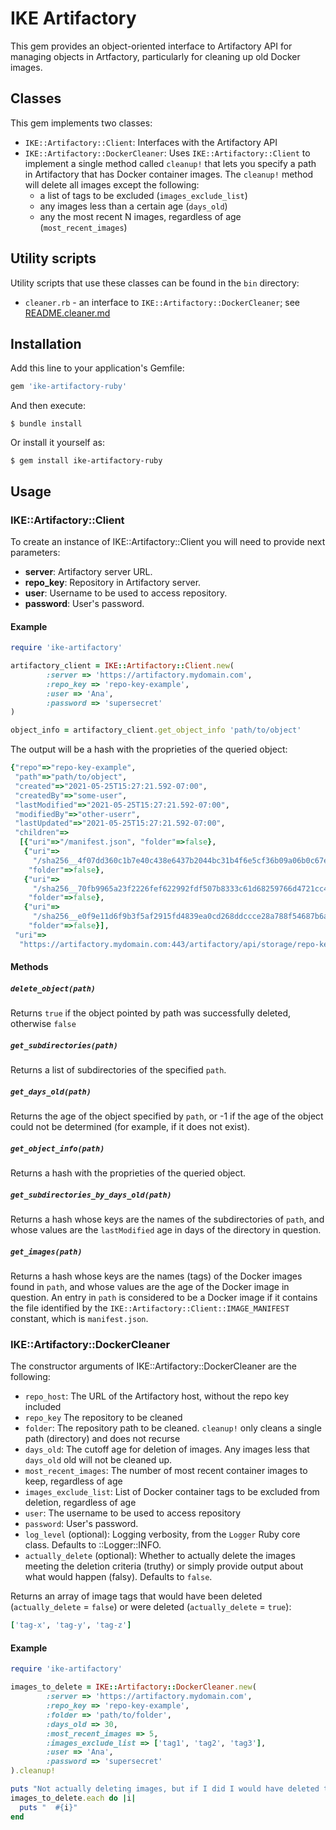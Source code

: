 # IKE Artifactory

This gem provides an object-oriented interface to Artifactory API for managing objects in Artfactory,
particularly for cleaning up old Docker images.

## Classes

This gem implements two classes:

* `IKE::Artifactory::Client`: Interfaces with the Artifactory API
* `IKE::Artifactory::DockerCleaner`: Uses `IKE::Artifactory::Client` to implement a single method called `cleanup!` that lets you specify a path in Artifactory that has Docker container images. The `cleanup!` method will delete all images except the following:
  * a list of tags to be excluded (`images_exclude_list`)
  * any images less than a certain age (`days_old`)
  * any the most recent N images, regardless of age (`most_recent_images`)

## Utility scripts

Utility scripts that use these classes can be found in the `bin` directory:

* `cleaner.rb` - an interface to `IKE::Artifactory::DockerCleaner`; see [README.cleaner.md](README.cleaner.md)

## Installation

Add this line to your application's Gemfile:

```ruby
gem 'ike-artifactory-ruby'
```

And then execute:

    $ bundle install

Or install it yourself as:

    $ gem install ike-artifactory-ruby

## Usage

### IKE::Artifactory::Client

To create an instance of IKE::Artifactory::Client you will need to provide next parameters:
* **server**: Artifactory server URL. 
* **repo_key**: Repository in Artifactory server.
* **user**: Username to be used to access repository.
* **password**: User's password.

#### Example
```ruby
require 'ike-artifactory'

artifactory_client = IKE::Artifactory::Client.new(
        :server => 'https://artifactory.mydomain.com',
        :repo_key => 'repo-key-example',
        :user => 'Ana',
        :password => 'supersecret'
)

object_info = artifactory_client.get_object_info 'path/to/object'
```

The output will be a hash with the proprieties of the queried object:
```ruby
{"repo"=>"repo-key-example",
 "path"=>"path/to/object",
 "created"=>"2021-05-25T15:27:21.592-07:00",
 "createdBy"=>"some-user",
 "lastModified"=>"2021-05-25T15:27:21.592-07:00",
 "modifiedBy"=>"other-userr",
 "lastUpdated"=>"2021-05-25T15:27:21.592-07:00",
 "children"=>
  [{"uri"=>"/manifest.json", "folder"=>false},
   {"uri"=>
     "/sha256__4f07dd360c1b7e40c438e6437b2044bc31b4f6e5cf36b09a06b0c67e23dfc69d",
    "folder"=>false},
   {"uri"=>
     "/sha256__70fb9965a23f2226fef622992fdf507b8333c61d68259766d4721cc4ba1e5dae",
    "folder"=>false},
   {"uri"=>
     "/sha256__e0f9e11d6f9b3f5af2915fd4839ea0cd268ddccce28a788f54687b6a494770bb",
    "folder"=>false}],
 "uri"=>
  "https://artifactory.mydomain.com:443/artifactory/api/storage/repo-key-example/path/to/object"}
```

#### Methods

##### `delete_object(path)`
Returns `true` if the object pointed by path was successfully deleted, otherwise `false`

##### `get_subdirectories(path)`
Returns a list of subdirectories of the specified `path`.

##### `get_days_old(path)`
Returns the age of the object specified by `path`, or -1 if the age of the object could not be determined (for example, if it does not exist).

##### `get_object_info(path)`
Returns a hash with the proprieties of the queried object.

##### `get_subdirectories_by_days_old(path)`
Returns a hash whose keys are the names of the subdirectories of `path`, and whose values are the `lastModified` age in days of the directory in question.

##### `get_images(path)`
Returns a hash whose keys are the names (tags) of the Docker images found in `path`, and whose values are the age of the Docker image in question. An entry in `path` is considered to be a Docker image if it contains the file identified by the `IKE::Artifactory::Client::IMAGE_MANIFEST` constant, which is `manifest.json`.

### IKE::Artifactory::DockerCleaner

The constructor arguments of IKE::Artifactory::DockerCleaner are the following:
* `repo_host`: The URL of the Artifactory host, without the repo key included
* `repo_key` The repository to be cleaned
* `folder`: The repository path to be cleaned. `cleanup!` only cleans a single path (directory) and does not recurse
* `days_old`: The cutoff age for deletion of images. Any images less that `days_old` old will not be cleaned up.
* `most_recent_images`: The number of most recent container images to keep, regardless of age
* `images_exclude_list`: List of Docker container tags to be excluded from deletion, regardless of age
* `user`: The username to be used to access repository
* `password`: User's password.
* `log_level` (optional): Logging verbosity, from the `Logger` Ruby core class. Defaults to ::Logger::INFO.
* `actually_delete` (optional): Whether to actually delete the images meeting the deletion criteria (truthy) or simply provide output about what would happen (falsy). Defaults to `false`.

Returns an array of image tags that would have been deleted (`actually_delete` = `false`) or were deleted (`actually_delete` = `true`):

```ruby
['tag-x', 'tag-y', 'tag-z']
```

#### Example
```ruby
require 'ike-artifactory'

images_to_delete = IKE::Artifactory::DockerCleaner.new(
        :server => 'https://artifactory.mydomain.com',
        :repo_key => 'repo-key-example',
        :folder => 'path/to/folder',
        :days_old => 30,
        :most_recent_images => 5,
        :images_exclude_list => ['tag1', 'tag2', 'tag3'],
        :user => 'Ana',
        :password => 'supersecret'
).cleanup!

puts "Not actually deleting images, but if I did I would have deleted these:"
images_to_delete.each do |i|
  puts "  #{i}"
end
```
